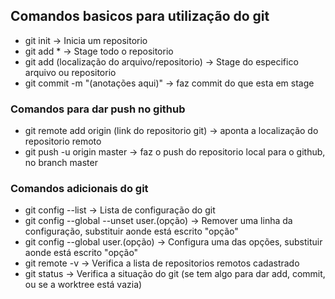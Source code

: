 ## Comandos basicos para utilização do git

- git init -> Inicia um repositorio
- git add * -> Stage todo o repositorio
- git add (localização do arquivo/repositorio) -> Stage do especifico arquivo ou repositorio
- git commit -m "(anotações aqui)" -> faz commit do que esta em stage

### Comandos para dar push no github

- git remote add origin (link do repositorio git) -> aponta a localização do repositorio remoto
- git push -u origin master -> faz o push do repositorio local para o github, no branch master

### Comandos adicionais do git

- git config --list -> Lista de configuração do git
- git config --global --unset user.(opção) -> Remover uma linha da configuração, substituir aonde está escrito "opção"
- git config --global user.(opção) -> Configura uma das opções, substituir aonde está escrito "opção"
- git remote -v -> Verifica a lista de repositorios remotos cadastrado
- git status -> Verifica a situação do git (se tem algo para dar add, commit, ou se a worktree está vazia)

